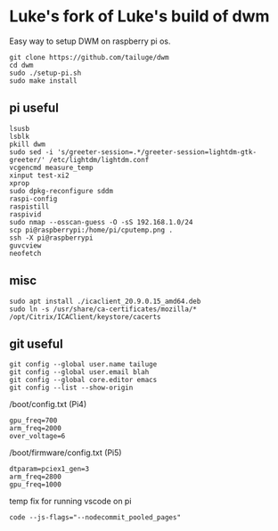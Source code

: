 # Luke's fork of Luke's build of dwm

Easy way to setup DWM on raspberry pi os.

```
git clone https://github.com/tailuge/dwm
cd dwm
sudo ./setup-pi.sh
sudo make install
```

## pi useful

```
lsusb
lsblk
pkill dwm
sudo sed -i 's/greeter-session=.*/greeter-session=lightdm-gtk-greeter/' /etc/lightdm/lightdm.conf
vcgencmd measure_temp
xinput test-xi2
xprop
sudo dpkg-reconfigure sddm
raspi-config
raspistill
raspivid
sudo nmap --osscan-guess -O -sS 192.168.1.0/24
scp pi@raspberrypi:/home/pi/cputemp.png .
ssh -X pi@raspberrypi
guvcview
neofetch
```

## misc

```
sudo apt install ./icaclient_20.9.0.15_amd64.deb
sudo ln -s /usr/share/ca-certificates/mozilla/* /opt/Citrix/ICAClient/keystore/cacerts
```

## git useful

```
git config --global user.name tailuge
git config --global user.email blah
git config --global core.editor emacs
git config --list --show-origin
```

/boot/config.txt   (Pi4)

```
gpu_freq=700
arm_freq=2000
over_voltage=6

```

/boot/firmware/config.txt   (Pi5)

```
dtparam=pciex1_gen=3
arm_freq=2800
gpu_freq=1000

```

temp fix for running vscode on pi

```
code --js-flags="--nodecommit_pooled_pages"
```
